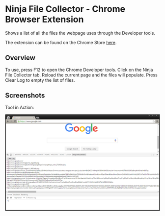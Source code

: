 # Ninja File Collector - Chrome Browser Extension

Shows a list of all the files the webpage uses through the Developer tools.

The extension can be found on the Chrome Store [here](https://chrome.google.com/webstore/detail/ninja-file-collector/mifinndldjidbdidlapemefmlnknkcmo).

## Overview

To use, press F12 to open the Chrome Developer tools. Click on the Ninja File Collector tab.
Reload the current page and the files will populate. Press Clear Log to empty the list of files.

## Screenshots

Tool in Action:

![Image of Screenshot](https://raw.githubusercontent.com/josephspurrier/ninja-file-collector/master/github_screenshots/nfc01.png)
